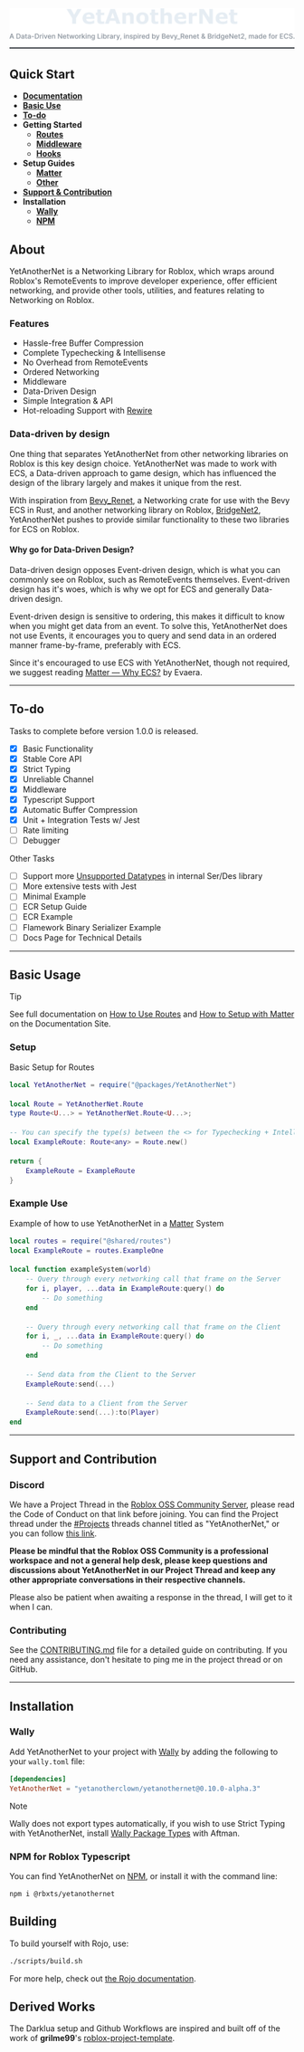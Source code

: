 <div align="center">
    <img alt="YetAnotherNet — A Data-Driven Networking Library, inspired by Bevy_Renet & BridgeNet2, made for ECS." src=".moonwave/static/Banner.svg">
</div>

## Quick Start

- [**Documentation**]
- [**Basic Use**]
- [**To-do**]
- **Getting Started**
    - [**Routes**]
    - [**Middleware**]
    - [**Hooks**]
- **Setup Guides**
    - [**Matter**]
    - [**Other**]
- [**Support & Contribution**]
- **Installation**
    - [**Wally**]
    - [**NPM**]

[**Documentation**]: https://yetanotherclown.github.io/YetAnotherNet/
[**Basic Use**]: #basic-usage
[**To-do**]: #to-do
[**Routes**]: https://yetanotherclown.github.io/YetAnotherNet/docs/getting-started/routes
[**Middleware**]: https://yetanotherclown.github.io/YetAnotherNet/docs/getting-started/middleware
[**Hooks**]: https://yetanotherclown.github.io/YetAnotherNet/docs/getting-started/hooks
[**Matter**]: https://yetanotherclown.github.io/YetAnotherNet/docs/setup/matter
[**Other**]: https://yetanotherclown.github.io/YetAnotherNet/docs/setup/other
[**Support & Contribution**]: #support-and-contribution
[**Wally**]: #wally
[**NPM**]: #npm-for-roblox-typescript

## About

YetAnotherNet is a Networking Library for Roblox, which wraps around Roblox's RemoteEvents to improve developer experience, offer efficient networking, and provide other tools, utilities, and features relating to Networking on Roblox.

### Features

- Hassle-free Buffer Compression
- Complete Typechecking & Intellisense
- No Overhead from RemoteEvents
- Ordered Networking
- Middleware
- Data-Driven Design
- Simple Integration & API
- Hot-reloading Support with [Rewire]

[Rewire]: https://github.com/sayhisam1/Rewire

### Data-driven by design

One thing that separates YetAnotherNet from other networking libraries on Roblox is this key design choice. YetAnotherNet was made to work with ECS, a Data-driven approach to game design, which has influenced the design of the library largely and makes it unique from the rest.

With inspiration from [Bevy_Renet], a Networking crate for use with the Bevy ECS in Rust, and another networking library on Roblox, [BridgeNet2], YetAnotherNet pushes to provide similar functionality to these two libraries for ECS on Roblox.

[Bevy_Renet]: https://github.com/lucaspoffo/renet/tree/master/bevy_renet
[BridgeNet2]: https://ffrostfall.github.io/BridgeNet2/

#### Why go for Data-Driven Design?

Data-driven design opposes Event-driven design, which is what you can commonly see on Roblox, such as RemoteEvents themselves. Event-driven design has it's woes, which is why we opt for ECS and generally Data-driven design.

Event-driven design is sensitive to ordering, this makes it difficult to know when you might get data from an event. To solve this, YetAnotherNet does not use Events, it encourages you to query and send data in an ordered manner frame-by-frame, preferably with ECS.

Since it's encouraged to use ECS with YetAnotherNet, though not required, we suggest reading [Matter — Why ECS?] by Evaera.

[Matter — Why ECS?]: https://matter-ecs.github.io/matter/docs/WhyECS

---

## To-do

Tasks to complete before version 1.0.0 is released.

- [x] Basic Functionality
- [x] Stable Core API
- [x] Strict Typing
- [x] Unreliable Channel
- [X] Middleware
- [X] Typescript Support
- [X] Automatic Buffer Compression
- [x] Unit + Integration Tests w/ Jest 
- [ ] Rate limiting
- [ ] Debugger

Other Tasks
- [ ] Support more [Unsupported Datatypes] in internal Ser/Des library
- [ ] More extensive tests with Jest
- [ ] Minimal Example
- [ ] ECR Setup Guide
- [ ] ECR Example
- [ ] Flamework Binary Serializer Example
- [ ] Docs Page for Technical Details

[Unsupported Datatypes]: https://yetanotherclown.github.io/YetAnotherNet/docs/getting-started/buffer-compression#unsupported-datatypes

---

## Basic Usage

> [!TIP]
> See full documentation on [How to Use Routes] and [How to Setup with Matter] on the Documentation Site.

[How to Use Routes]: https://yetanotherclown.github.io/YetAnotherNet/docs/getting-started/routes
[How to Setup with Matter]: https://yetanotherclown.github.io/YetAnotherNet/docs/setup/matter

### Setup

Basic Setup for Routes
```lua
local YetAnotherNet = require("@packages/YetAnotherNet")

local Route = YetAnotherNet.Route
type Route<U...> = YetAnotherNet.Route<U...>;

-- You can specify the type(s) between the <> for Typechecking + Intellisense
local ExampleRoute: Route<any> = Route.new()

return {
    ExampleRoute = ExampleRoute
}
```

### Example Use

Example of how to use YetAnotherNet in a [Matter] System
```lua
local routes = require("@shared/routes")
local ExampleRoute = routes.ExampleOne

local function exampleSystem(world)
    -- Query through every networking call that frame on the Server
    for i, player, ...data in ExampleRoute:query() do
        -- Do something
    end

    -- Query through every networking call that frame on the Client
    for i, _, ...data in ExampleRoute:query() do
        -- Do something
    end

    -- Send data from the Client to the Server
    ExampleRoute:send(...)

    -- Send data to a Client from the Server
    ExampleRoute:send(...):to(Player)
end
```

[Matter]: https://github.com/matter-ecs/matter

---

## Support and Contribution

### Discord

We have a Project Thread in the [Roblox OSS Community Server](https://quenty.org/oss/conduct), please read the Code of Conduct on that link before joining.
You can find the Project thread under the [#Projects](https://discord.com/channels/385151591524597761/1019724676265676930) threads channel titled as "YetAnotherNet," or you can follow [this link](https://discord.com/channels/385151591524597761/1179944163844825209).

**Please be mindful that the Roblox OSS Community is a professional workspace and not a general help desk, please keep questions and discussions about YetAnotherNet in our Project Thread and keep any other appropriate conversations in their respective channels.**

Please also be patient when awaiting a response in the thread, I will get to it when I can.

### Contributing

See the [CONTRIBUTING.md](CONTRIBUTING.md) file for a detailed guide on contributing. If you need any assistance, don't hesitate to ping me in the project thread or on GitHub.

---

## Installation

### Wally

Add YetAnotherNet to your project with [Wally] by adding the following to your ``wally.toml`` file:
```toml
[dependencies]
YetAnotherNet = "yetanotherclown/yetanothernet@0.10.0-alpha.3"
```

> [!NOTE]
> Wally does not export types automatically, if you wish to use Strict Typing with YetAnotherNet, install [Wally Package Types] with Aftman.

[Wally]: https://github.com/UpliftGames/wally
[Wally Package Types]: https://github.com/JohnnyMorganz/wally-package-types

### NPM for Roblox Typescript

You can find YetAnotherNet on [NPM], or install it with the command line:

```
npm i @rbxts/yetanothernet
```

[NPM]: https://www.npmjs.com/package/@rbxts/yetanothernet

## Building

To build yourself with Rojo, use: 
```bash
./scripts/build.sh
```

For more help, check out [the Rojo documentation].

[the Rojo documentation]: https://rojo.space/docs

## Derived Works

The Darklua setup and Github Workflows are inspired and built off of the work of **grilme99**'s [roblox-project-template](https://github.com/grilme99/roblox-project-template).